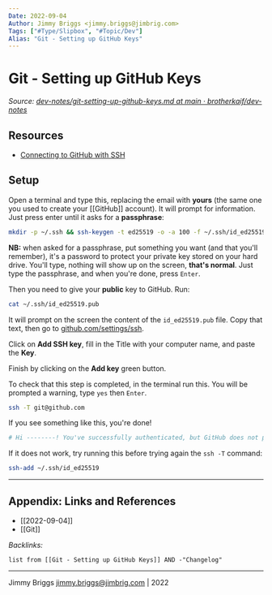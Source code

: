 ```yaml
---
Date: 2022-09-04
Author: Jimmy Briggs <jimmy.briggs@jimbrig.com>
Tags: ["#Type/Slipbox", "#Topic/Dev"]
Alias: "Git - Setting up GitHub Keys"
---
```


# Git - Setting up GitHub Keys

*Source: [dev-notes/git-setting-up-github-keys.md at main · brotherkaif/dev-notes](https://github.com/brotherkaif/dev-notes/blob/main/git/git-setting-up-github-keys.md)*

## Resources

- [Connecting to GitHub with SSH](https://docs.github.com/en/authentication/connecting-to-github-with-ssh)

## Setup

Open a terminal and type this, replacing the email with **yours** (the same one you used to create your [[GitHub]] account). It will prompt for information. Just press enter until it asks for a **passphrase**:

```bash
mkdir -p ~/.ssh && ssh-keygen -t ed25519 -o -a 100 -f ~/.ssh/id_ed25519 -C "TYPE_YOUR_EMAIL@HERE.com"
```

**NB:** when asked for a passphrase, put something you want (and that you'll remember), it's a password to protect your private key stored on your hard drive. You'll type, nothing will show up on the screen, **that's normal**. Just type the passphrase, and when you're done, press `Enter`.

Then you need to give your **public** key to GitHub. Run:

```bash
cat ~/.ssh/id_ed25519.pub
```

It will prompt on the screen the content of the `id_ed25519.pub` file. Copy that text, then go to [github.com/settings/ssh](https://github.com/settings/ssh). 

Click on **Add SSH key**, fill in the Title with your computer name, and paste the **Key**.

Finish by clicking on the **Add key** green button.

To check that this step is completed, in the terminal run this. You will be prompted a warning, type `yes` then `Enter`.

```bash
ssh -T git@github.com
```

If you see something like this, you're done!

```bash
# Hi --------! You've successfully authenticated, but GitHub does not provide shell access
```

If it does not work, try running this before trying again the `ssh -T` command:

```bash
ssh-add ~/.ssh/id_ed25519
```

***

## Appendix: Links and References

- [[2022-09-04]]
- [[Git]]

*Backlinks:*

```dataview
list from [[Git - Setting up GitHub Keys]] AND -"Changelog"
```

***

Jimmy Briggs <jimmy.briggs@jimbrig.com> | 2022

